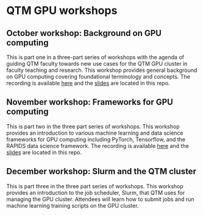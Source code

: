 # QTM GPU workshops

## October workshop: Background on GPU computing 
This is part one in a three-part series of workshops with the agenda of guiding QTM faculty towards new use cases for the QTM GPU cluster in faculty teaching and research. This workshop provides general background on GPU computing covering foundational terminology and concepts. 
The recording is available [here](https://emory-my.sharepoint.com/:v:/g/personal/jajaco3_emory_edu/ERBfG7ZQWmxItawDDzfo6a4BD5ldCD6YMq8M6x-lnIV-mQ?e=2Z0XYc) and the [slides](./workshop1slides-GPU-computing-background.pdf) are located in this repo.

## November workshop: Frameworks for GPU computing
This is part two in the three part series of workshops. This workshop provides an introduction to various machine learning and data science frameworks for GPU computing including PyTorch, Tensorflow, and the RAPIDS data science framework. The recording is available [here](https://emory-my.sharepoint.com/:v:/g/personal/jajaco3_emory_edu/EW8JeItwymVKgbS1X9MrbW4BDvud6rUEfe8SWi27N5v_gA?e=CnvMb5) and the [slides](./workshop2slides-GPU-computing-frameworks.pdf) are located in this repo.



## December workshop: Slurm and the QTM cluster
This is part three in the three part series of workshops. This workshop provides an introduction to the job scheduler, Slurm, that QTM uses for managing the GPU cluster. Attendees will learn how to submit jobs and run machine learning training scripts on the GPU cluster.
